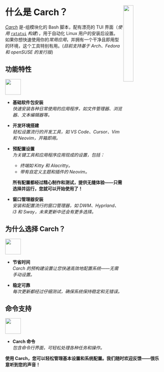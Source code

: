 <h1></h1>
<img
  src="/carch.png"
  width="25%"
  align="right"
 />

<h1>什么是 Carch？</h1>

*[Carch](https://carch.chalisehari.com.np)* 是-组模块化的 Bash 脚本，配有漂亮的 TUI 界面（*使用* [`ratatui`](https://github.com/ratatui-org/ratatui) *构建*），用于自动化 Linux 用户的安装后设置。  
如果你想快速使用你的*常用应用*，并拥有一个干净且即用型的环境，这个工具特别有用。(*目前支持基于 Arch、Fedora 和 openSUSE 的发行版*)

## 功能特性
<img src="https://img.icons8.com/?size=80&id=vSx5PNyFqTTo&format=png" width="50" /> 

- **基础软件包安装**  
  *快速安装各种日常使用的应用程序，如文件管理器、浏览器、文本编辑器等。*  

- **开发环境搭建**  
  *轻松设置流行的开发工具，如 VS Code、Cursor、Vim 和 Neovim，开箱即用。*  

- **预配置设置**  
  *为关键工具和应用程序应用现成的设置，包括：*  
  
  - *终端如 Kitty 和 Alacritty。*  
  - *带有自定义主题和插件的 Neovim。*  
  
  **所有配置都经过精心制作和测试，提供无缝体验——只需选择并运行，您就可以开始使用了！**

- **窗口管理器安装**  
  *安装和配置流行的窗口管理器，如 DWM、Hyprland、i3 和 Sway，未来更新中还会有更多选择。*  

## 为什么选择 Carch？
<img src="https://img.icons8.com/?size=80&id=111409&format=png" width="50" />

- **节省时间**  
  *Carch 的预构建设置让您快速高效地配置系统——无需手动设置。*

- **稳定可靠**  
  *每次更新都经过仔细测试，确保系统保持稳定和无错误。*  

## 命令支持 
<img src="https://img.icons8.com/?size=80&id=114423&format=png" width="50" />

- **Carch 命令**  
  *包含命令行界面，可轻松处理各种任务和操作。*  

**使用 Carch，您可以轻松管理基本设置和系统配置。我们随时欢迎反馈——很乐意听到您的声音！**